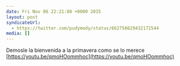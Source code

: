 ```yaml
---
date: Fri Nov 06 22:21:08 +0000 2015
layout: post
syndicateUrl:
  - https://twitter.com/pudymody/status/662756629432172544
media: []
---
```

Demosle la bienvenida a la primavera como se lo merece [https://youtu.be/qmoHOommhoc](https://youtu.be/qmoHOommhoc)

